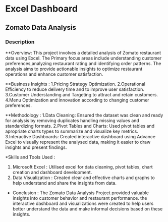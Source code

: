 # Excel Dashboard

## Zomato Data Analysis 

###  Description
**Overview:
This project involves a detailed analysis of Zomato restaurant data using Excel. 
The Primary focus areas include understanding customer preferences,analyzing 
restaurant rating and identifying order patterns. The analysis aims to provide 
actionable insights to optimize restaurant operations and enhance customer satisfaction.

**Business Insights :
1.Pricing Strategy Optimization.
2.Operational Efficiency to reduce delivery time and to improve user satisfaction.
3.Customer Understanding and Targeting to attract and retain customers.
4.Menu Optimization and innovation according to changing customer preferences.

**Methodology :
1.Data Cleaning: Ensured the dataset was clean and ready for analysis by removing duplicates
                 handling missing values and standardizing formats.
2.Pivot Tables and Charts: Used pivot tables and apropriate charts types to summarize and 
                           visualize key metrics.
3.Interactive Dashboards: Created interactive dashboard using Advance Excel to visually 
                          represent the analysed data, making it easier to draw insights and 
                          present findings.
                          
*Skills and Tools Used :
1. Microsoft Excel : Utilised excel for data cleaning, pivot tables, chart creation and
                     dashboard development.
2. Data Visualization : Created clear and effective charts and graphs to help understand and
                        share the insights from data.

* Conclusion : 
The Zomato Data Analysis Project provided valuable insights into customer behavior and restaurant
performance. the interactive dashboard and visualizations were created to help users better
understand the data and make informal decisions based on these insights.

